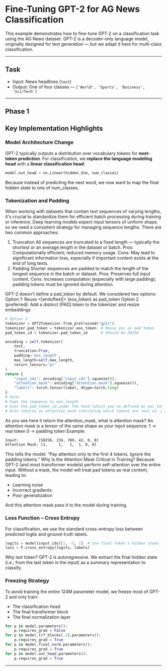 # Fine-Tuning GPT-2 for AG News Classification
This example demonstrates how to fine-tune GPT-2 on a classification task using the AG News dataset. GPT-2 is a decoder-only language model, originally designed for text generation — but we adapt it here for multi-class classification.

---

## Task

- Input: News headlines (`text`)
- Output: One of four classes — `['World', 'Sports', 'Business', 'Sci/Tech']`

---

## Phase 1
## Key Implementation Highlights
### Model Architecture Change

GPT-2 typically outputs a distribution over vocabulary tokens for **next-token prediction**. For classification, we **replace the language modeling head** with a **linear classification head**:

```python
model.out_head = nn.Linear(hidden_dim, num_classes)
```
Because instead of predicting the next word, we now want to map the final hidden state to one of num_classes.

###  Tokenization and Padding
When working with datasets that contain text sequences of varying lengths, it's crucial to standardize them for efficient batch processing during training or inference. Deep learning models expect input tensors of uniform shape, so we need a consistent strategy for managing sequence lengths.
There are two common approaches:
1. Truncation
All sequences are truncated to a fixed length — typically the shortest or an average length in the dataset or batch.
Pros: Computationally efficient; reduced memory usage.
Cons: May lead to significant information loss, especially if important content exists at the end of long texts.
2. Padding
Shorter sequences are padded to match the length of the longest sequence in the batch or dataset.
Pros: Preserves full input content.
Cons: Increases computation (especially with large padding); padding tokens must be ignored during attention.

GPT-2 doesn’t define a pad_token by default. We considered two options:
Option 1: Reuse <|endoftext|> (eos_token) as pad_token
Option 2 (preferred): Add a distinct [PAD] token to the tokenizer and resize embeddings
```python
# Option 1
tokenizer = GPT2Tokenizer.from_pretrained("gpt2")
tokenizer.pad_token = tokenizer.eos_token  # Reuse eos as pad token
pad_token_id = tokenizer.pad_token_id      # Should be 50256

encoding = self.tokenizer(
    text,
    truncation=True,
    padding='max_length',
    max_length=self.max_length,
    return_tensors="pt"
)
return {
    "input_ids": encoding["input_ids"].squeeze(0),
    "attention_mask": encoding["attention_mask"].squeeze(0),
    "labels": torch.tensor(label, dtype=torch.long)
}
# here:
# Pads the sequence to max_length
# Uses the pad_token_id under the hood (which you've defined as eos_token_id)
# Also returns an attention_mask indicating which tokens are real vs. padding
```
As you see here it return the attention_mask, what is attention mask?
An attention mask is a tensor of the same shape as your input sequence:
1 → real token
0 → padding token
Example:
```bash 
Input:         [50256, 234, 789, 42, 0, 0]
Attention Mask: [1,     1,   1,  1, 0, 0]
```
This tells the model:
“Pay attention only to the first 4 tokens. Ignore the padding tokens.”
Why Is the Attention Mask Critical in Training?
Because:
GPT-2 (and most transformer models) perform self-attention over the entire input.
Without a mask, the model will treat pad tokens as real content, leading to:
* Learning noise
* Incorrect gradients
* Poor generalization

And this attention mask pass it to the model during training.

###  Loss Function – Cross Entropy
For classification, we use the standard cross-entropy loss between predicted logits and ground-truth labels.
```python
logits = model(input_ids)[:, -1, :]  # Use final token's hidden state
loss = F.cross_entropy(logits, labels)
```
Why last token?
GPT-2 is autoregressive. We extract the final hidden state (i.e., from the last token in the input) as a summary representation to classify.

### Freezing Strategy
To avoid training the entire 124M parameter model, we freeze most of GPT-2 and only train:
* The classification head
* The final transformer block
* The final normalization layer
```python
for p in model.parameters():
    p.requires_grad = False
for p in model.trf_blocks[-1].parameters():
    p.requires_grad = True
for p in model.final_norm.parameters():
    p.requires_grad = True
for p in model.out_head.parameters():
    p.requires_grad = True
```
---